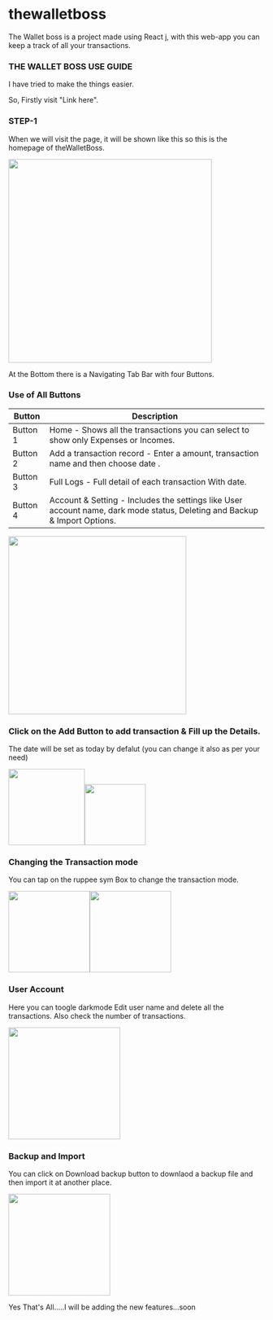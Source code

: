 # thewalletboss
The Wallet boss is a project made using React j, with this web-app you can keep a track of all your transactions.

### THE WALLET BOSS USE GUIDE

I have tried to make the things easier.

So, Firstly visit "Link here".

### STEP-1
When we will visit the page, it will be shown like this so this is the homepage of theWalletBoss. 


<img src="https://user-images.githubusercontent.com/111581344/189472053-3d27440c-1596-4970-8733-fae339987946.jpeg" height="400">



At the Bottom there is a Navigating Tab Bar with four Buttons.


### Use of All Buttons

| Button | Description |
| --- | --- |
| Button 1 | Home - Shows all the transactions you can select to show only Expenses or Incomes. |
| Button 2 | Add a transaction record  - Enter a amount, transaction name and then choose date . |
| Button 3 | Full Logs - Full detail of each transaction With date. |
| Button 4 | Account & Setting - Includes the settings like User account name, dark mode status, Deleting and Backup & Import Options.  |


<img src="https://user-images.githubusercontent.com/111581344/189471882-851313f1-a1ec-49d6-8a4e-6324c4be281d.jpeg" width="350">

### Click on the Add Button to add transaction & Fill up the Details.
The date will be set as today by defalut (you can change it also as per your need)

<img src="https://user-images.githubusercontent.com/111581344/189472155-111763b6-0258-4316-ac6c-e214bcddd9fe.jpeg" width="150"><img src="https://user-images.githubusercontent.com/111581344/189472255-d3580845-06b6-4c94-876f-dd2ab14b1807.jpeg" height="120">

### Changing the Transaction mode

You can tap on the ruppee sym Box to change the transaction mode.

<img src="https://user-images.githubusercontent.com/111581344/189472371-ca971f5e-46eb-4574-8a0d-65b3a91bdf80.jpeg" width="160"><img src="https://user-images.githubusercontent.com/111581344/189472382-a0d338e1-d8f0-423c-a5ed-a8db01370b1c.jpeg" width="160">

### User Account 
Here you can toogle darkmode Edit user name and delete all the transactions. Also check the number of transactions.

<img src="https://user-images.githubusercontent.com/111581344/189472966-bdb6fe1d-f41e-49d9-83c5-1985471c4da9.jpeg" width="220">

### Backup and Import

You can click on Download backup button to downlaod a backup file and then import it at another place.

<img src="https://user-images.githubusercontent.com/111581344/189473104-3a3588f0-1d4c-4d40-8802-7ab5a262987f.jpeg" width="200">






Yes That's All.....I will be adding the new features...soon
